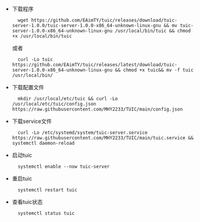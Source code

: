 
- 下载程序

        wget https://github.com/EAimTY/tuic/releases/download/tuic-server-1.0.0/tuic-server-1.0.0-x86_64-unknown-linux-gnu && mv tuic-server-1.0.0-x86_64-unknown-linux-gnu /usr/local/bin/tuic && chmod +x /usr/local/bin/tuic

     或者

        curl -Lo tuic https://github.com/EAimTY/tuic/releases/latest/download/tuic-server-1.0.0-x86_64-unknown-linux-gnu && chmod +x tuic&& mv -f tuic /usr/local/bin/

- 下载配置文件

        mkdir /usr/local/etc/tuic && curl -Lo /usr/local/etc/tuic/config.json https://raw.githubusercontent.com/MHY2233/TUIC/main/config.json

- 下载service文件

        curl -Lo /etc/systemd/system/tuic-server.service https://raw.githubusercontent.com/MHY2233/TUIC/main/tuic.service && systemctl daemon-reload

- 启动tuic

        systemctl enable --now tuic-server

- 重启tuic

        systemctl restart tuic

- 查看tuic状态

        systemctl status tuic

